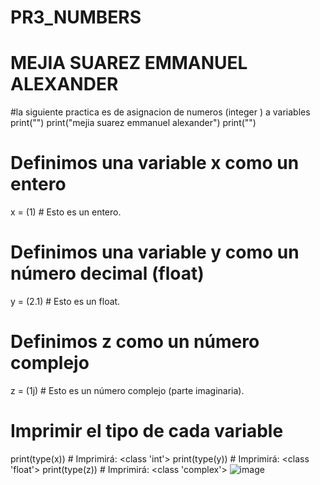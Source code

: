 # PR3_NUMBERS
# MEJIA SUAREZ EMMANUEL ALEXANDER
#la siguiente practica es de asignacion de numeros (integer ) a variables
print("")
print("mejia suarez emmanuel alexander")
print("")
# Definimos una variable x como un entero
x = (1)  # Esto es un entero.

# Definimos una variable y como un número decimal (float)
y = (2.1)  # Esto es un float.

# Definimos z como un número complejo
z = (1j)  # Esto es un número complejo (parte imaginaria).

# Imprimir el tipo de cada variable
print(type(x))  # Imprimirá: <class 'int'>
print(type(y))  # Imprimirá: <class 'float'>
print(type(z))  # Imprimirá: <class 'complex'>
![image](https://github.com/user-attachments/assets/9ea20680-a90f-41e3-8620-0f08b60888a6)
